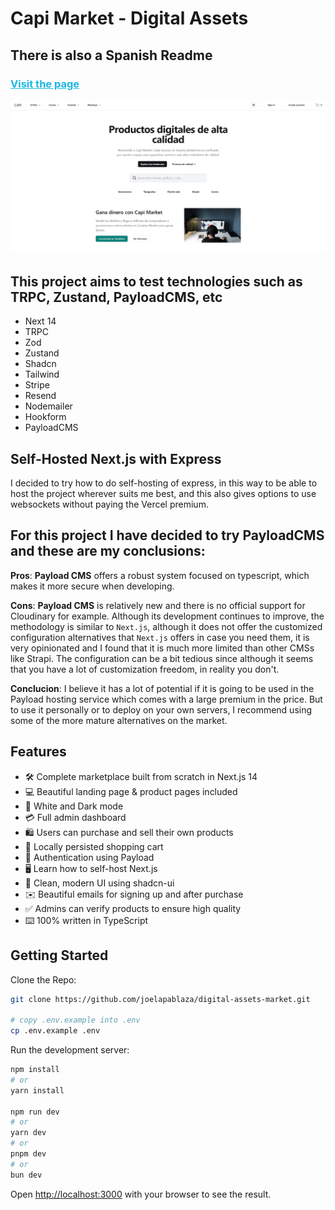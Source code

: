 # Capi Market - Digital Assets

## There is also a Spanish Readme

### <a href="https://digital-assets-market.onrender.com/" style="color:#1bb8e3;">Visit the page</a>

![Preview](/public/preview.png)

## This project aims to test technologies such as TRPC, Zustand, PayloadCMS, etc

- Next 14
- TRPC
- Zod
- Zustand
- Shadcn
- Tailwind
- Stripe
- Resend
- Nodemailer
- Hookform
- PayloadCMS

## Self-Hosted Next.js with Express

I decided to try how to do self-hosting of express, in this way to be able to host the project wherever suits me best, and this also gives options to use websockets without paying the Vercel premium.

## For this project I have decided to try PayloadCMS and these are my conclusions:

**Pros**: **Payload CMS** offers a robust system focused on typescript, which makes it more secure when developing.

**Cons**: **Payload CMS** is relatively new and there is no official support for Cloudinary for example. Although its development continues to improve, the methodology is similar to `Next.js`, although it does not offer the customized configuration alternatives that `Next.js` offers in case you need them, it is very opinionated and I found that it is much more limited than other CMSs like Strapi. The configuration can be a bit tedious since although it seems that you have a lot of customization freedom, in reality you don't.

**Conclucion**: I believe it has a lot of potential if it is going to be used in the Payload hosting service which comes with a large premium in the price. But to use it personally or to deploy on your own servers, I recommend using some of the more mature alternatives on the market.

## Features

- 🛠️ Complete marketplace built from scratch in Next.js 14
- 💻 Beautiful landing page & product pages included
- 🎨 White and Dark mode
- 💳 Full admin dashboard
- 🛍️ Users can purchase and sell their own products
- 🛒 Locally persisted shopping cart
- 🔑 Authentication using Payload
- 🖥️ Learn how to self-host Next.js
- 🌟 Clean, modern UI using shadcn-ui
- ✉️ Beautiful emails for signing up and after purchase
- ✅ Admins can verify products to ensure high quality
- ⌨️ 100% written in TypeScript

## Getting Started

Clone the Repo:

```bash
git clone https://github.com/joelapablaza/digital-assets-market.git

# copy .env.example into .env
cp .env.example .env
```

Run the development server:

```bash
npm install
# or
yarn install

npm run dev
# or
yarn dev
# or
pnpm dev
# or
bun dev
```

Open [http://localhost:3000](http://localhost:3000) with your browser to see the result.
